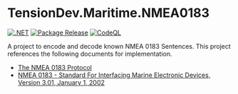 # TensionDev.Maritime.NMEA0183

[![.NET](https://github.com/TensionDev/NMEA0183/actions/workflows/dotnet.yml/badge.svg)](https://github.com/TensionDev/NMEA0183/actions/workflows/dotnet.yml)
[![Package Release](https://github.com/TensionDev/NMEA0183/actions/workflows/package-release.yml/badge.svg)](https://github.com/TensionDev/NMEA0183/actions/workflows/package-release.yml)
[![CodeQL](https://github.com/TensionDev/NMEA0183/actions/workflows/codeql-analysis.yml/badge.svg)](https://github.com/TensionDev/NMEA0183/actions/workflows/codeql-analysis.yml)

A project to encode and decode known NMEA 0183 Sentences.
This project references the following documents for implementation.
- [The NMEA 0183 Protocol](https://www.tronico.fi/OH6NT/docs/NMEA0183.pdf)
- [NMEA 0183 - Standard For Interfacing Marine Electronic Devices, Version 3.01, January 1, 2002](http://www.plaisance-pratique.com/IMG/pdf/NMEA0183-2.pdf)
